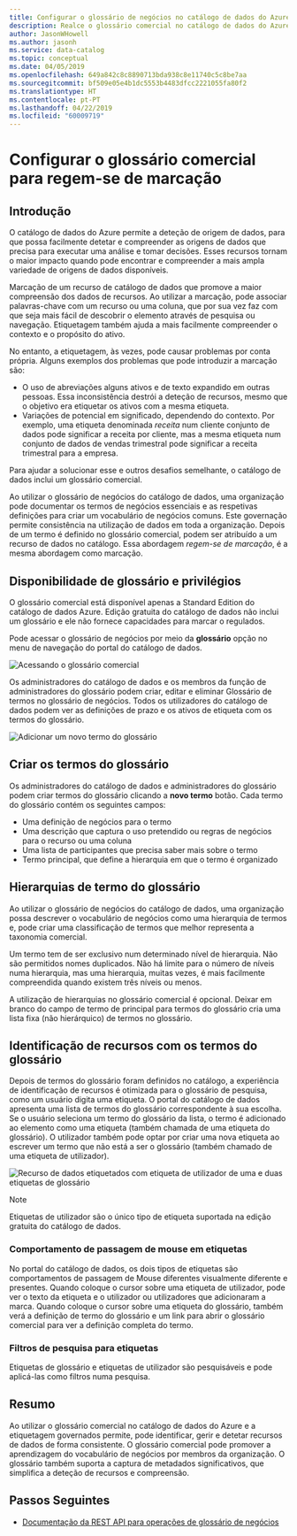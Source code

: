 ```yaml
---
title: Configurar o glossário de negócios no catálogo de dados do Azure
description: Realce o glossário comercial no catálogo de dados do Azure para definir e usar um vocabulário de negócios comuns à marca artigo que mostra como os recursos de dados registados.
author: JasonWHowell
ms.author: jasonh
ms.service: data-catalog
ms.topic: conceptual
ms.date: 04/05/2019
ms.openlocfilehash: 649a842c8c8890713bda938c8e11740c5c8be7aa
ms.sourcegitcommit: bf509e05e4b1dc5553b4483dfcc2221055fa80f2
ms.translationtype: HT
ms.contentlocale: pt-PT
ms.lasthandoff: 04/22/2019
ms.locfileid: "60009719"
---
```

# <a name="set-up-the-business-glossary-for-governed-tagging"></a>Configurar o glossário comercial para regem-se de marcação

## <a name="introduction"></a>Introdução

O catálogo de dados do Azure permite a deteção de origem de dados, para que possa facilmente detetar e compreender as origens de dados que precisa para executar uma análise e tomar decisões. Esses recursos tornam o maior impacto quando pode encontrar e compreender a mais ampla variedade de origens de dados disponíveis.

Marcação de um recurso de catálogo de dados que promove a maior compreensão dos dados de recursos. Ao utilizar a marcação, pode associar palavras-chave com um recurso ou uma coluna, que por sua vez faz com que seja mais fácil de descobrir o elemento através de pesquisa ou navegação. Etiquetagem também ajuda a mais facilmente compreender o contexto e o propósito do ativo.

No entanto, a etiquetagem, às vezes, pode causar problemas por conta própria. Alguns exemplos dos problemas que pode introduzir a marcação são:

* O uso de abreviações alguns ativos e de texto expandido em outras pessoas. Essa inconsistência destrói a deteção de recursos, mesmo que o objetivo era etiquetar os ativos com a mesma etiqueta.
* Variações de potencial em significado, dependendo do contexto. Por exemplo, uma etiqueta denominada *receita* num cliente conjunto de dados pode significar a receita por cliente, mas a mesma etiqueta num conjunto de dados de vendas trimestral pode significar a receita trimestral para a empresa.  

Para ajudar a solucionar esse e outros desafios semelhante, o catálogo de dados inclui um glossário comercial.

Ao utilizar o glossário de negócios do catálogo de dados, uma organização pode documentar os termos de negócios essenciais e as respetivas definições para criar um vocabulário de negócios comuns. Este governação permite consistência na utilização de dados em toda a organização. Depois de um termo é definido no glossário comercial, podem ser atribuído a um recurso de dados no catálogo. Essa abordagem *regem-se de marcação*, é a mesma abordagem como marcação.

## <a name="glossary-availability-and-privileges"></a>Disponibilidade de glossário e privilégios

O glossário comercial está disponível apenas a Standard Edition do catálogo de dados Azure. Edição gratuita do catálogo de dados não inclui um glossário e ele não fornece capacidades para marcar o regulados.

Pode acessar o glossário de negócios por meio da **glossário** opção no menu de navegação do portal do catálogo de dados.  

![Acessando o glossário comercial](./media/data-catalog-how-to-business-glossary/01-portal-menu.png)

Os administradores do catálogo de dados e os membros da função de administradores do glossário podem criar, editar e eliminar Glossário de termos no glossário de negócios. Todos os utilizadores do catálogo de dados podem ver as definições de prazo e os ativos de etiqueta com os termos do glossário.

![Adicionar um novo termo do glossário](./media/data-catalog-how-to-business-glossary/02-new-term.png)

## <a name="creating-glossary-terms"></a>Criar os termos do glossário

Os administradores do catálogo de dados e administradores do glossário podem criar termos do glossário clicando a **novo termo** botão. Cada termo do glossário contém os seguintes campos:

* Uma definição de negócios para o termo
* Uma descrição que captura o uso pretendido ou regras de negócios para o recurso ou uma coluna
* Uma lista de participantes que precisa saber mais sobre o termo
* Termo principal, que define a hierarquia em que o termo é organizado

## <a name="glossary-term-hierarchies"></a>Hierarquias de termo do glossário

Ao utilizar o glossário de negócios do catálogo de dados, uma organização possa descrever o vocabulário de negócios como uma hierarquia de termos e, pode criar uma classificação de termos que melhor representa a taxonomia comercial.

Um termo tem de ser exclusivo num determinado nível de hierarquia. Não são permitidos nomes duplicados. Não há limite para o número de níveis numa hierarquia, mas uma hierarquia, muitas vezes, é mais facilmente compreendida quando existem três níveis ou menos.

A utilização de hierarquias no glossário comercial é opcional. Deixar em branco do campo de termo de principal para termos do glossário cria uma lista fixa (não hierárquico) de termos no glossário.  

## <a name="tagging-assets-with-glossary-terms"></a>Identificação de recursos com os termos do glossário

Depois de termos do glossário foram definidos no catálogo, a experiência de identificação de recursos é otimizada para o glossário de pesquisa, como um usuário digita uma etiqueta. O portal do catálogo de dados apresenta uma lista de termos do glossário correspondente à sua escolha. Se o usuário seleciona um termo do glossário da lista, o termo é adicionado ao elemento como uma etiqueta (também chamada de uma etiqueta do glossário). O utilizador também pode optar por criar uma nova etiqueta ao escrever um termo que não está a ser o glossário (também chamado de uma etiqueta de utilizador).

![Recurso de dados etiquetados com etiqueta de utilizador de uma e duas etiquetas de glossário](./media/data-catalog-how-to-business-glossary/03-tagged-asset.png)

> [!NOTE]
> Etiquetas de utilizador são o único tipo de etiqueta suportada na edição gratuita do catálogo de dados.

### <a name="hover-behavior-on-tags"></a>Comportamento de passagem de mouse em etiquetas

No portal do catálogo de dados, os dois tipos de etiquetas são comportamentos de passagem de Mouse diferentes visualmente diferente e presentes. Quando coloque o cursor sobre uma etiqueta de utilizador, pode ver o texto da etiqueta e o utilizador ou utilizadores que adicionaram a marca. Quando coloque o cursor sobre uma etiqueta do glossário, também verá a definição de termo do glossário e um link para abrir o glossário comercial para ver a definição completa do termo.

### <a name="search-filters-for-tags"></a>Filtros de pesquisa para etiquetas

Etiquetas de glossário e etiquetas de utilizador são pesquisáveis e pode aplicá-las como filtros numa pesquisa.

## <a name="summary"></a>Resumo

Ao utilizar o glossário comercial no catálogo de dados do Azure e a etiquetagem governados permite, pode identificar, gerir e detetar recursos de dados de forma consistente. O glossário comercial pode promover a aprendizagem do vocabulário de negócios por membros da organização. O glossário também suporta a captura de metadados significativos, que simplifica a deteção de recursos e compreensão.

## <a name="next-steps"></a>Passos Seguintes

* [Documentação da REST API para operações de glossário de negócios](/rest/api/datacatalog/data-catalog-glossary)
